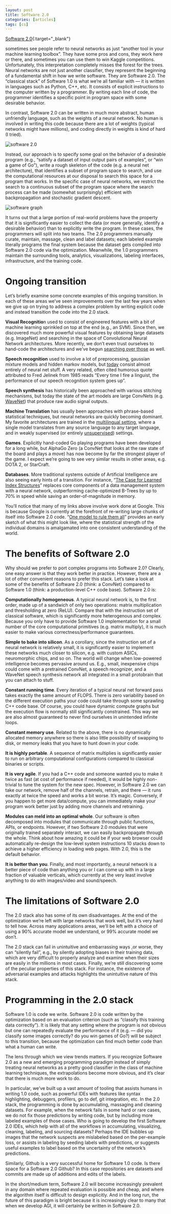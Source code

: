 ```yaml
---
layout: post
title: Software 2.0
categories: [articles]
tags: [cs]
---
```


[Software 2.0](https://medium.com/@karpathy/software-2-0-a64152b37c35){:target="_blank"}

<!--more-->
 sometimes see people refer to neural networks as just “another tool in your machine learning toolbox”. They have some pros and cons, they work here or there, and sometimes you can use them to win Kaggle competitions. Unfortunately, this interpretation completely misses the forest for the trees. Neural networks are not just another classifier, they represent the beginning of a fundamental shift in how we write software. They are Software 2.0.
The “classical stack” of Software 1.0 is what we’re all familiar with — it is written in languages such as Python, C++, etc. It consists of explicit instructions to the computer written by a programmer. By writing each line of code, the programmer identifies a specific point in program space with some desirable behavior.

In contrast, Software 2.0 can be written in much more abstract, human unfriendly language, such as the weights of a neural network. No human is involved in writing this code because there are a lot of weights (typical networks might have millions), and coding directly in weights is kind of hard (I tried).

![software 2.0](https://miro.medium.com/max/1400/1*6EB1Xue1wM_QP0IIzXphQA.png "software 2.0")

Instead, our approach is to specify some goal on the behavior of a desirable program (e.g., “satisfy a dataset of input output pairs of examples”, or “win a game of Go”), write a rough skeleton of the code (e.g. a neural net architecture), that identifies a subset of program space to search, and use the computational resources at our disposal to search this space for a program that works. In the specific case of neural networks, we restrict the search to a continuous subset of the program space where the search process can be made (somewhat surprisingly) efficient with backpropagation and stochastic gradient descent.

![software graph](https://miro.medium.com/max/1400/1*5NG3U8MsaTqmQpjkr_-UOw.png "software graph")

It turns out that a large portion of real-world problems have the property that it is significantly easier to collect the data (or more generally, identify a desirable behavior) than to explicitly write the program. In these cases, the programmers will split into two teams. The 2.0 programmers manually curate, maintain, massage, clean and label datasets; each labeled example literally programs the final system because the dataset gets compiled into Software 2.0 code via the optimization. Meanwhile, the 1.0 programmers maintain the surrounding tools, analytics, visualizations, labeling interfaces, infrastructure, and the training code.

# Ongoing transition

Let’s briefly examine some concrete examples of this ongoing transition. In each of these areas we’ve seen improvements over the last few years when we give up on trying to address a complex problem by writing explicit code and instead transition the code into the 2.0 stack.

**Visual Recognitio**n used to consist of engineered features with a bit of machine learning sprinkled on top at the end (e.g., an SVM). Since then, we discovered much more powerful visual features by obtaining large datasets (e.g. ImageNet) and searching in the space of Convolutional Neural Network architectures. More recently, we don’t even trust ourselves to hand-code the architectures and we’ve begun [searching over those](https://arxiv.org/abs/1703.01041) as well.

**Speech recognition** used to involve a lot of preprocessing, gaussian mixture models and hidden markov models, but [today](https://github.com/syhw/wer_are_we) consist almost entirely of neural net stuff. A very related, often cited humorous quote attributed to Fred Jelinek from 1985 reads “Every time I fire a linguist, the performance of our speech recognition system goes up”.

**Speech synthesis** has historically been approached with various stitching mechanisms, but today the state of the art models are large ConvNets (e.g. [WaveNet](https://deepmind.com/blog/article/wavenet-launches-google-assistant)) that produce raw audio signal outputs.

**Machine Translation** has usually been approaches with phrase-based statistical techniques, but neural networks are quickly becoming dominant. My favorite architectures are trained in the [multilingual setting](https://arxiv.org/abs/1611.04558), where a single model translates from any source language to any target language, and in weakly supervised (or entirely [unsupervised](https://arxiv.org/abs/1710.11041)) settings.

**Games**. Explicitly hand-coded Go playing programs have been developed for a long while, but AlphaGo Zero (a ConvNet that looks at the raw state of the board and plays a move) has now become by far the strongest player of the game. I expect we’re going to see very similar results in other areas, e.g. DOTA 2, or StarCraft.

**Databases**. More traditional systems outside of Artificial Intelligence are also seeing early hints of a transition. For instance, “[The Case for Learned Index Structures](https://arxiv.org/abs/1712.01208)” replaces core components of a data management system with a neural network, outperforming cache-optimized B-Trees by up to 70% in speed while saving an order-of-magnitude in memory.

You’ll notice that many of my links above involve work done at Google. This is because Google is currently at the forefront of re-writing large chunks of itself into Software 2.0 code. “[One model to rule them all](https://arxiv.org/abs/1706.05137)” provides an early sketch of what this might look like, where the statistical strength of the individual domains is amalgamated into one consistent understanding of the world.

# The benefits of Software 2.0

Why should we prefer to port complex programs into Software 2.0? Clearly, one easy answer is that they work better in practice. However, there are a lot of other convenient reasons to prefer this stack. Let’s take a look at some of the benefits of Software 2.0 (think: a ConvNet) compared to Software 1.0 (think: a production-level C++ code base). Software 2.0 is:

**Computationally homogeneous**. A typical neural network is, to the first order, made up of a sandwich of only two operations: matrix multiplication and thresholding at zero (ReLU). Compare that with the instruction set of classical software, which is significantly more heterogenous and complex. Because you only have to provide Software 1.0 implementation for a small number of the core computational primitives (e.g. matrix multiply), it is much easier to make various correctness/performance guarantees.

**Simple to bake into silicon**. As a corollary, since the instruction set of a neural network is relatively small, it is significantly easier to implement these networks much closer to silicon, e.g. with custom ASICs, neuromorphic chips, and so on. The world will change when low-powered intelligence becomes pervasive around us. E.g., small, inexpensive chips could come with a pretrained ConvNet, a speech recognizer, and a WaveNet speech synthesis network all integrated in a small protobrain that you can attach to stuff.

**Constant running time**. Every iteration of a typical neural net forward pass takes exactly the same amount of FLOPS. There is zero variability based on the different execution paths your code could take through some sprawling C++ code base. Of course, you could have dynamic compute graphs but the execution flow is normally still significantly constrained. This way we are also almost guaranteed to never find ourselves in unintended infinite loops.

**Constant memory use**. Related to the above, there is no dynamically allocated memory anywhere so there is also little possibility of swapping to disk, or memory leaks that you have to hunt down in your code.

**It is highly portable**. A sequence of matrix multiplies is significantly easier to run on arbitrary computational configurations compared to classical binaries or scripts.

**It is very agile**. If you had a C++ code and someone wanted you to make it twice as fast (at cost of performance if needed), it would be highly non-trivial to tune the system for the new spec. However, in Software 2.0 we can take our network, remove half of the channels, retrain, and there — it runs exactly at twice the speed and works a bit worse. It’s magic. Conversely, if you happen to get more data/compute, you can immediately make your program work better just by adding more channels and retraining.

**Modules can meld into an optimal whole**. Our software is often decomposed into modules that communicate through public functions, APIs, or endpoints. However, if two Software 2.0 modules that were originally trained separately interact, we can easily backpropagate through the whole. Think about how amazing it could be if your web browser could automatically re-design the low-level system instructions 10 stacks down to achieve a higher efficiency in loading web pages. With 2.0, this is the default behavior.

**It is better than you**. Finally, and most importantly, a neural network is a better piece of code than anything you or I can come up with in a large fraction of valuable verticals, which currently at the very least involve anything to do with images/video and sound/speech.

# The limitations of Software 2.0

The 2.0 stack also has some of its own disadvantages. At the end of the optimization we’re left with large networks that work well, but it’s very hard to tell how. Across many applications areas, we’ll be left with a choice of using a 90% accurate model we understand, or 99% accurate model we don’t.

The 2.0 stack can fail in unintuitive and embarrassing ways ,or worse, they can “silently fail”, e.g., by silently adopting biases in their training data, which are very difficult to properly analyze and examine when their sizes are easily in the millions in most cases. Finally, we’re still discovering some of the peculiar properties of this stack. For instance, the existence of adversarial examples and attacks highlights the unintuitive nature of this stack.

# Programming in the 2.0 stack

Software 1.0 is code we write. Software 2.0 is code written by the optimization based on an evaluation criterion (such as “classify this training data correctly”). It is likely that any setting where the program is not obvious but one can repeatedly evaluate the performance of it (e.g. — did you classify some images correctly? do you win games of Go?) will be subject to this transition, because the optimization can find much better code than what a human can write.

The lens through which we view trends matters. If you recognize Software 2.0 as a new and emerging programming paradigm instead of simply treating neural networks as a pretty good classifier in the class of machine learning techniques, the extrapolations become more obvious, and it’s clear that there is much more work to do.

In particular, we’ve built up a vast amount of tooling that assists humans in writing 1.0 code, such as powerful IDEs with features like syntax highlighting, debuggers, profilers, go to def, git integration, etc. In the 2.0 stack, the programming is done by accumulating, massaging and cleaning datasets. For example, when the network fails in some hard or rare cases, we do not fix those predictions by writing code, but by including more labeled examples of those cases. Who is going to develop the first Software 2.0 IDEs, which help with all of the workflows in accumulating, visualizing, cleaning, labeling, and sourcing datasets? Perhaps the IDE bubbles up images that the network suspects are mislabeled based on the per-example loss, or assists in labeling by seeding labels with predictions, or suggests useful examples to label based on the uncertainty of the network’s predictions.

Similarly, Github is a very successful home for Software 1.0 code. Is there space for a Software 2.0 Github? In this case repositories are datasets and commits are made up of additions and edits of the labels.

In the short/medium term, Software 2.0 will become increasingly prevalent in any domain where repeated evaluation is possible and cheap, and where the algorithm itself is difficult to design explicitly. And in the long run, the future of this paradigm is bright because it is increasingly clear to many that when we develop AGI, it will certainly be written in Software 2.0.